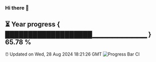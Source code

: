 ### Hi there 👋
⏳ Year progress { ███████████████████▁▁▁▁▁▁▁▁▁▁▁ } 65.78 %
---
⏰ Updated on Wed, 28 Aug 2024 18:21:26 GMT
![Progress Bar CI](https://github.com/liununu/liununu/workflows/Progress%20Bar%20CI/badge.svg)
